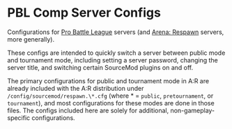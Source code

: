 # PBL Comp Server Configs
Configurations for [Pro Battle League](http://battleleague.com) servers (and [Arena: Respawn](https://github.com/Xerol/arena-respawn) servers, more generally).

These configs are intended to quickly switch a server between public mode and tournament mode, including setting a server password, changing the server title, and switching certain SourceMod plugins on and off.

The primary configurations for public and tournament mode in A:R are already included with the A:R distribution under `/config/sourcemod/respawn.\*.cfg` (where \* =  `public`, `pretournament`, or `tournament`), and most configurations for these modes are done in those files. The configs included here are solely for additional, non-gameplay-specific configurations.